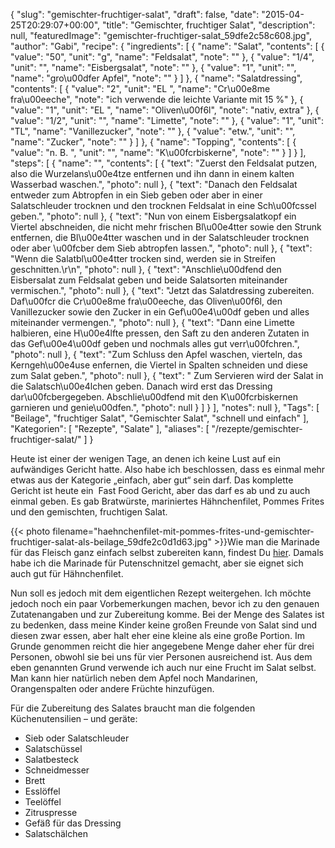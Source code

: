 {
    "slug": "gemischter-fruchtiger-salat",
    "draft": false,
    "date": "2015-04-25T20:29:07+00:00",
    "title": "Gemischter, fruchtiger  Salat",
    "description": null,
    "featuredImage": "gemischter-fruchtiger-salat_59dfe2c58c608.jpg",
    "author": "Gabi",
    "recipe": {
        "ingredients": [
            {
                "name": "Salat",
                "contents": [
                    {
                        "value": "50",
                        "unit": "g",
                        "name": "Feldsalat",
                        "note": ""
                    },
                    {
                        "value": "1\/4",
                        "unit": "",
                        "name": "Eisbergsalat",
                        "note": ""
                    },
                    {
                        "value": "1",
                        "unit": "",
                        "name": "gro\u00dfer Apfel",
                        "note": ""
                    }
                ]
            },
            {
                "name": "Salatdressing",
                "contents": [
                    {
                        "value": "2",
                        "unit": "EL ",
                        "name": "Cr\u00e8me fra\u00eeche",
                        "note": "ich verwende die leichte Variante mit 15 %"
                    },
                    {
                        "value": "1",
                        "unit": "EL ",
                        "name": "Oliven\u00f6l",
                        "note": "nativ, extra"
                    },
                    {
                        "value": "1\/2",
                        "unit": "",
                        "name": "Limette",
                        "note": ""
                    },
                    {
                        "value": "1",
                        "unit": "TL",
                        "name": "Vanillezucker",
                        "note": ""
                    },
                    {
                        "value": "etw.",
                        "unit": "",
                        "name": "Zucker",
                        "note": ""
                    }
                ]
            },
            {
                "name": "Topping",
                "contents": [
                    {
                        "value": "n. B. ",
                        "unit": "",
                        "name": "K\u00fcrbiskerne",
                        "note": ""
                    }
                ]
            }
        ],
        "steps": [
            {
                "name": "",
                "contents": [
                    {
                        "text": "Zuerst den Feldsalat putzen, also die Wurzelans\u00e4tze entfernen und ihn dann in einem kalten Wasserbad waschen.",
                        "photo": null
                    },
                    {
                        "text": "Danach den Feldsalat entweder zum Abtropfen in ein Sieb geben oder aber in einer Salatschleuder trocknen und den trocknen Feldsalat  in eine Sch\u00fcssel geben.",
                        "photo": null
                    },
                    {
                        "text": "Nun von einem Eisbergsalatkopf ein Viertel abschneiden, die nicht mehr frischen Bl\u00e4tter sowie den Strunk  entfernen, die Bl\u00e4tter waschen und in der Salatschleuder  trocknen oder aber \u00fcber dem Sieb abtropfen lassen.",
                        "photo": null
                    },
                    {
                        "text": "Wenn die Salatbl\u00e4tter trocken sind, werden sie in Streifen geschnitten.\r\n",
                        "photo": null
                    },
                    {
                        "text": "Anschlie\u00dfend den Eisbersalat zum Feldsalat geben und beide Salatsorten miteinander vermischen.",
                        "photo": null
                    },
                    {
                        "text": "Jetzt das Salatdressing zubereiten. Daf\u00fcr die Cr\u00e8me fra\u00eeche, das Oliven\u00f6l, den Vanillezucker sowie den Zucker in ein Gef\u00e4\u00df geben und alles miteinander vermengen.",
                        "photo": null
                    },
                    {
                        "text": "Dann eine Limette halbieren, eine H\u00e4lfte pressen, den Saft zu den anderen Zutaten in das Gef\u00e4\u00df geben und nochmals alles gut verr\u00fchren.",
                        "photo": null
                    },
                    {
                        "text": "Zum Schluss den Apfel waschen, vierteln, das Kerngeh\u00e4use enfernen, die Viertel in Spalten schneiden und diese zum Salat geben.",
                        "photo": null
                    },
                    {
                        "text": " Zum Servieren wird der Salat in die Salatsch\u00e4lchen geben. Danach wird erst das Dressing dar\u00fcbergegeben. Abschlie\u00dfend mit den K\u00fcrbiskernen garnieren und genie\u00dfen.",
                        "photo": null
                    }
                ]
            }
        ],
        "notes": null
    },
    "Tags": [
        "Beilage",
        "fruchtiger Salat",
        "Gemischter Salat",
        "schnell und einfach"
    ],
    "Kategorien": [
        "Rezepte",
        "Salate"
    ],
    "aliases": [
        "\/rezepte\/gemischter-fruchtiger-salat\/"
    ]
}

Heute ist einer der wenigen Tage, an denen ich keine Lust auf ein aufwändiges Gericht hatte. Also habe ich beschlossen, dass es einmal mehr etwas aus der Kategorie &#8222;einfach, aber gut&#8220; sein darf. Das komplette Gericht ist heute ein  Fast Food Gericht, aber das darf es ab und zu auch einmal geben. Es gab Bratwürste, mariniertes Hähnchenfilet, Pommes Frites und den gemischten, fruchtigen Salat.

{{< photo filename="haehnchenfilet-mit-pommes-frites-und-gemischter-fruchtiger-salat-als-beilage_59dfe2c0d1d63.jpg" >}}Wie man die Marinade für das Fleisch ganz einfach selbst zubereiten kann, findest Du [hier][1]. Damals habe ich die Marinade für Putenschnitzel gemacht, aber sie eignet sich auch gut für Hähnchenfilet.

Nun soll es jedoch mit dem eigentlichen Rezept weitergehen. Ich möchte jedoch noch ein paar Vorbemerkungen machen, bevor ich zu den genauen Zutatenangaben und zur Zubereitung komme. Bei der Menge des Salates ist zu bedenken, dass meine Kinder keine großen Freunde von Salat sind und diesen zwar essen, aber halt eher eine kleine als eine große Portion. Im Grunde genommen reicht die hier angegebene Menge daher eher für drei Personen, obwohl sie bei uns für vier Personen ausreichend ist. Aus dem eben genannten Grund verwende ich auch nur eine Frucht im Salat selbst. Man kann hier natürlich neben dem Apfel noch Mandarinen, Orangenspalten oder andere Früchte hinzufügen.

Für die Zubereitung des Salates braucht man die folgenden Küchenutensilien &#8211; und geräte:

 * Sieb oder Salatschleuder
 * Salatschüssel
 * Salatbesteck
 * Schneidmesser
 * Brett
 * Esslöffel
 * Teelöffel
 * Zitruspresse
 * Gefäß für das Dressing
 * Salatschälchen



 [1]: https://kochfokus.de/rezepte/barbecue-joghurt-orangen-marinade/